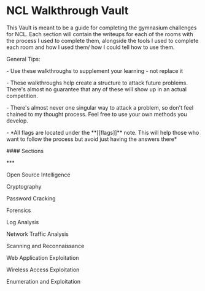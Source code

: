 # NCL Walkthrough Vault



This Vault is meant to be a guide for completing the gymnasium challenges for NCL. Each section will contain the writeups for each of the rooms with the process I used to complete them, alongside the tools I used to complete each room and how I used them/ how I could tell how to use them.



General Tips:

\- Use these walkthroughs to supplement your learning - not replace it

\- These walkthroughs help create a structure to attack future problems. There's almost no guarantee that any of these will show up in an actual competition.

\- There's almost never one singular way to attack a problem, so don't feel chained to my thought process. Feel free to use your own methods you develop.

\- \*All flags are located under the \*\*\[\[flags]]\*\* note. This will help those who want to follow the process but avoid just having the answers there\*

\#### Sections

\*\*\*

Open Source Intelligence



Cryptography



Password Cracking



Forensics



Log Analysis



Network Traffic Analysis



Scanning and Reconnaissance



Web Application Exploitation



Wireless Access Exploitation



Enumeration and Exploitation

